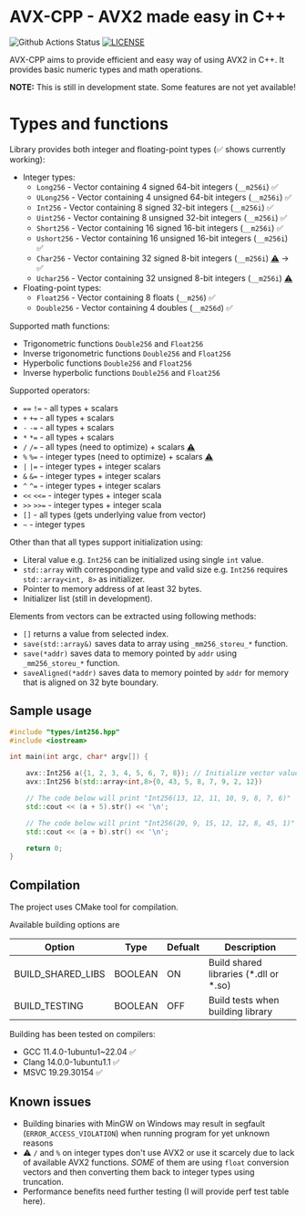 # AVX-CPP - AVX2 made easy in C++
![Github Actions Status](https://github.com/Kubalak/AVX-CPP/workflows/CMake%20multiplatform/badge.svg) [![LICENSE](https://img.shields.io/badge/LICENSE-MIT-royalblue?logo=github&logoColor=lightgray)](LICENSE)

AVX-CPP aims to provide efficient and easy way of using AVX2 in C++. It provides basic numeric types and math operations.

**NOTE:** This is still in development state. Some features are not yet available!

# Types and functions

Library provides both integer and floating-point types (&#x2705; shows currently working):<br/>
- Integer types:<br/>
  - `Long256` - Vector containing 4 signed 64-bit integers (`__m256i`) &#x2705;<br/>
  - `ULong256` - Vector containing 4 unsigned 64-bit integers (`__m256i`) &#x2705;<br/>
  - `Int256` - Vector containing 8 signed 32-bit integers (`__m256i`) &#x2705;<br/>
  - `Uint256` - Vector containing 8 unsigned 32-bit integers (`__m256i`) &#x2705;<br/>
  - `Short256` - Vector containing 16 signed 16-bit integers (`__m256i`) &#x2705;<br/>
  - `Ushort256` - Vector containing 16 unsigned 16-bit integers (`__m256i`) &#x2705;<br/>
  - `Char256` - Vector containing 32 signed 8-bit integers (`__m256i`) [&#9888;&#65039;](#known-issues) &rarr; &#x2705;<br/>
  - `Uchar256` - Vector containing 32 unsigned 8-bit integers (`__m256i`) [&#9888;&#65039;](#known-issues)<br/>
- Floating-point types:<br/>
  - `Float256` - Vector containing 8 floats (`__m256`) &#x2705;<br/>
  - `Double256` - Vector containing 4 doubles (`__m256d`) &#x2705;<br/>

Supported math functions:<br/>
- Trigonometric functions `Double256` and `Float256`<br/>
- Inverse trigonometric functions `Double256` and `Float256`<br/>
- Hyperbolic functions `Double256` and `Float256` <br/>
- Inverse hyperbolic functions `Double256` and `Float256` <br/>

<!-- Other supported functions: 
- `sum` - supports all types
- `avg` - supports all types
- `stddev` - supports all types
- -->
Supported operators:<br/>
- `==` `!=` - all types + scalars <br/>
- `+` `+=` - all types + scalars <br/>
- `-` `-=` - all types + scalars <br/>
- `*` `*=` - all types + scalars <br/>
- `/` `/=` - all types (need to optimize) + scalars [&#9888;&#65039;](#known-issues) <br/>
- `%` `%=` - integer types (need to optimize) + scalars [&#9888;&#65039;](#known-issues) <br/>
- `|` `|=` - integer types + integer scalars <br/>
- `&` `&=` - integer types + integer scalars <br/>
- `^` `^=` - integer types + integer scalars <br/>
- `<<` `<<=` - integer types + integer scala <br/>
- `>>` `>>=` - integer types + integer scala <br/>
- `[]` - all types (gets underlying value from vector) <br/>
- `~` - integer types <br/>

Other than that all types support initialization using:<br/>
- Literal value e.g. `Int256` can be initialized using single `int` value. <br/>
- `std::array` with corresponding type and valid size e.g. `Int256` requires `std::array<int, 8>` as initializer. <br/>
- Pointer to memory address of at least 32 bytes. <br/>
- Initializer list (still in development). <br/>

Elements from vectors can be extracted using following methods:
- `[]` returns a value from selected index. <br/>
- `save(std::array&)` saves data to array using `_mm256_storeu_*` function. <br/>
- `save(*addr)` saves data to memory pointed by `addr` using `_mm256_storeu_*` function. <br/>
- `saveAligned(*addr)` saves data to memory pointed by `addr` for memory that is aligned on 32 byte boundary.<br/>


## Sample usage 
```cpp
#include "types/int256.hpp"
#include <iostream>

int main(int argc, char* argv[]) {

    avx::Int256 a({1, 2, 3, 4, 5, 6, 7, 8}); // Initialize vector values
    avx::Int256 b(std::array<int,8>{0, 43, 5, 8, 7, 9, 2, 12})

    // The code below will print "Int256(13, 12, 11, 10, 9, 8, 7, 6)"
    std::cout << (a + 5).str() << '\n'; 

    // The code below will print "Int256(20, 9, 15, 12, 12, 8, 45, 1)"
    std::cout << (a + b).str() << '\n'; 

    return 0;
}
```

## Compilation
The project uses CMake tool for compilation.

Available building options are

| Option | Type | Defualt | Description |
| --- | --- | --- | ---|
| BUILD_SHARED_LIBS | BOOLEAN| ON | Build shared libraries (*.dll or *.so) |
| BUILD_TESTING | BOOLEAN | OFF | Build tests when building library |

Building has been tested on compilers:
- GCC 11.4.0-1ubuntu1~22.04 &#x2705;
- Clang 14.0.0-1ubuntu1.1 &#x2705;
- MSVC 19.29.30154 &#x2705;

## Known issues
- Building binaries with MinGW on Windows may result in segfault (`ERROR_ACCESS_VIOLATION`) when running program for yet unknown reasons<br/>
- &#9888;&#65039; `/` and `%` on integer types don't use AVX2 or use it scarcely due to lack of available AVX2 functions. *SOME* of them are using `float` conversion vectors and then converting them back to integer types using truncation.<br/>
- Performance benefits need further testing (I will provide perf test table here). 



